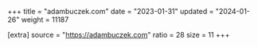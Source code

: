 +++
title = "adambuczek.com"
date = "2023-01-31"
updated = "2024-01-26"
weight = 11187

[extra]
source = "https://adambuczek.com"
ratio = 28
size = 11
+++
